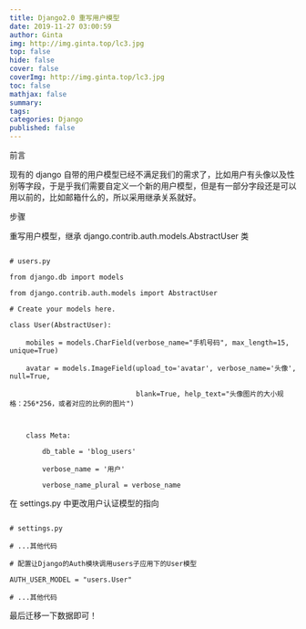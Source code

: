 ```yaml
---
title: Django2.0 重写用户模型
date: 2019-11-27 03:00:59
author: Ginta
img: http://img.ginta.top/lc3.jpg
top: false
hide: false
cover: false
coverImg: http://img.ginta.top/lc3.jpg
toc: false
mathjax: false
summary:
tags: 
categories: Django
published: false
---
```

前言

现有的 django 自带的用户模型已经不满足我们的需求了，比如用户有头像以及性别等字段，于是乎我们需要自定义一个新的用户模型，但是有一部分字段还是可以用以前的，比如邮箱什么的，所以采用继承关系就好。



步骤

重写用户模型，继承 django.contrib.auth.models.AbstractUser 类

```

# users.py

from django.db import models

from django.contrib.auth.models import AbstractUser

# Create your models here.

class User(AbstractUser):

    mobiles = models.CharField(verbose_name="手机号码", max_length=15, unique=True)

    avatar = models.ImageField(upload_to='avatar', verbose_name='头像', null=True,

                               blank=True, help_text="头像图片的大小规格：256*256，或者对应的比例的图片")



    class Meta:

        db_table = 'blog_users'

        verbose_name = '用户'

        verbose_name_plural = verbose_name

```

在 settings.py 中更改用户认证模型的指向



```

# settings.py

# ...其他代码

# 配置让Django的Auth模块调用users子应用下的User模型

AUTH_USER_MODEL = "users.User"

# ...其他代码

```

最后迁移一下数据即可！